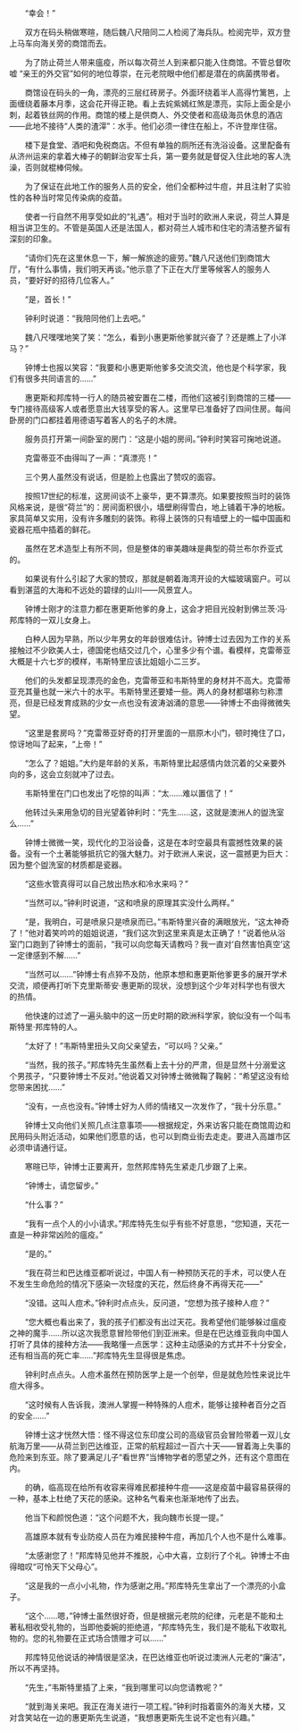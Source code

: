 　　“幸会！”

　　双方在码头稍做寒暄，随后魏八尺陪同二人检阅了海兵队。检阅完毕，双方登上马车向海关旁的商馆而去。

　　为了防止荷兰人带来瘟疫，所以每次荷兰人到来都只能入住商馆。不管总督吹嘘 “亲王的外交官”如何的地位尊崇，在元老院眼中他们都是潜在的病菌携带者。

　　商馆设在码头的一角，漂亮的三层红砖房子。外面环绕着半人高得竹篱笆，上面缠绕着藤本月季，这会花开得正艳。看上去姹紫嫣红煞是漂亮，实际上面全是小刺，起着铁丝网的作用。商馆的楼上是供商人、外交使者和高级海员休息的酒店——此地不接待“人类的渣滓”：水手。他们必须一律住在船上，不许登岸住宿。

　　楼下是食堂、酒吧和免税商店。不但有单独的厕所还有洗浴设备。这里配备有从济州运来的拿着大棒子的朝鲜治安军士兵，第一要务就是督促入住此地的客人洗澡，否则就棍棒伺候。

　　为了保证在此地工作的服务人员的安全，他们全都种过牛痘，并且注射了实验性的各种当时常见传染病的疫苗。

　　使者一行自然不用享受如此的“礼遇”。相对于当时的欧洲人来说，荷兰人算是相当讲卫生的。不管是英国人还是法国人，都对荷兰人城市和住宅的清洁整齐留有深刻的印象。

　　“请你们先在这里休息一下，解一解旅途的疲劳。”魏八尺送他们到商馆大厅，“有什么事情，我们明天再谈。”他示意了下正在大厅里等候客人的服务人员，“要好好的招待几位客人。”

　　“是，首长！”

　　钟利时说道：“我陪同他们上去吧。”

　　魏八尺嘿嘿地笑了笑：“怎么，看到小惠更斯他爹就兴奋了？还是瞧上了小洋马？”

　　钟博士也报以笑容：“我要和小惠更斯他爹多交流交流，他也是个科学家，我们有很多共同语言的……”

　　惠更斯和邦库特一行人的随员被安置在二楼，而他们这被引到商馆的三楼——专门接待高级客人或者愿意出大钱享受的客人。这里早已准备好了四间住房。每间卧房的门口都挂着用德语写着客人的名子的木牌。

　　服务员打开第一间卧室的房门：“这是小姐的房间。”钟利时笑容可掬地说道。

　　克雷蒂亚不由得叫了一声：“真漂亮！”

　　三个男人虽然没有说话，但是脸上也露出了赞叹的面容。

　　按照17世纪的标准，这房间谈不上豪华，更不算漂亮。如果要按照当时的装饰风格来说，是很“荷兰”的：房间面积很小，墙壁刷得雪白，地上铺着干净的地板。家具简单又实用，没有许多雕刻的装饰。称得上装饰的只有墙壁上的一幅中国画和瓷器花瓶中插着的鲜花。

　　虽然在艺术造型上有所不同，但是整体的审美趣味是典型的荷兰布尔乔亚式的。

　　如果说有什么引起了大家的赞叹，那就是朝着海湾开设的大幅玻璃窗户。可以看到湛蓝的大海和不远处的碧绿的山川——风景宜人。

　　钟博士刚才的注意力都在惠更斯他爹的身上，这会才把目光投射到佛兰茨·冯·邦库特的一双儿女身上。

　　白种人因为早熟，所以少年男女的年龄很难估计。钟博士过去因为工作的关系接触过不少欧美人士，德国佬也结交过几个，心里多少有个谱。看模样，克雷蒂亚大概是十六七岁的模样，韦斯特里应该比姐姐小二三岁。

　　他们的头发都呈现漂亮的金色，克雷蒂亚和韦斯特里的身材并不高大。克雷蒂亚充其量也就一米六十的水平。韦斯特里还要矮一些。两人的身材都堪称匀称漂亮，但是已经发育成熟的少女一点也没有波涛汹涌的意思——钟博士不由得微微失望。

　　“这里是套房吗？”克雷蒂亚好奇的打开里面的一扇原木小门，顿时掩住了口，惊讶地叫了起来，“上帝！”

　　“怎么了？姐姐。”大约是年龄的关系，韦斯特里比起感情内敛沉着的父亲要外向的多，这会立刻就冲了过去。

　　韦斯特里在门口也发出了吃惊的叫声：“太……难以置信了！”

　　他转过头来用急切的目光望着钟利时：“先生……这，这就是澳洲人的盥洗室么……”

　　钟博士微微一笑，现代化的卫浴设备，这是在本时空最具有震撼性效果的装备。没有一个土著能够抵抗它的强大魅力。对于欧洲人来说，这一震撼更为巨大：因为整个盥洗室的材质都是瓷器。

　　“这些水管真得可以自己放出热水和冷水来吗？”

　　“当然可以。”钟利时说道，“这和喷泉的原理其实没什么两样。”

　　“是，我明白，可是喷泉只是喷泉而已。”韦斯特里兴奋的满眼放光，“这太神奇了！”他对着笑吟吟的姐姐说道，“我们这次到这里来真是太正确了！”说着他从浴室门口跑到了钟博士的面前，“我可以向您每天请教吗？我一直对‘自然害怕真空’这一定律感到不解……”

　　“当然可以……”钟博士有点猝不及防，他原本想和惠更斯他爹更多的展开学术交流，顺便再打听下克里斯蒂安·惠更斯的现状，没想到这个少年对科学也有很大的热情。

　　他快速的过滤了一遍头脑中的这一历史时期的欧洲科学家，貌似没有一个叫韦斯特里·邦库特的人。

　　“太好了！”韦斯特里扭头又向父亲望去，“可以吗？父亲。”

　　“当然，我的孩子。”邦库特先生虽然看上去十分的严肃，但是显然十分溺爱这个男孩子，“只要钟博士不反对。”他说着又对钟博士微微鞠了鞠躬：“希望这没有给您带来困扰……”

　　“没有，一点也没有。”钟博士好为人师的情绪又一次发作了，“我十分乐意。”

　　钟博士又向他们关照几点注意事项——根据规定，外来访客只能在商馆周边和民用码头附近活动，如果他们愿意的话，也可以到商业街去走走。要进入高雄市区必须申请通行证。

　　寒暄已毕，钟博士正要离开，忽然邦库特先生紧走几步跟了上来。

　　“钟博士，请您留步。”

　　“什么事？”

　　“我有一点个人的小小请求。”邦库特先生似乎有些不好意思，“您知道，天花一直是一种非常凶险的瘟疫。”

　　“是的。”

　　“我在荷兰和巴达维亚都听说过，中国人有一种预防天花的手术，可以使人在不发生生命危险的情况下感染一次轻度的天花，然后终身不再得天花——”

　　“没错。这叫人痘术。”钟利时点点头，反问道，“您想为孩子接种人痘？”

　　“您大概也看出来了，我的孩子们都没有出过天花。我希望他们能够躲过瘟疫之神的魔手……所以这次我愿意冒险带他们到亚洲来。但是在巴达维亚我向中国人打听了具体的接种方法——我略懂一点医学：这种主动感染的方式并不十分安全，还有相当高的死亡率……”邦库特先生显得很是焦虑。

　　钟利时点点头。人痘术虽然在预防医学上是一个创举，但是就危险性来说比牛痘大得多。

　　“这时候有人告诉我，澳洲人掌握一种特殊的人痘术，能够让接种者百分之百的安全……”

　　钟博士这才恍然大悟：怪不得这位东印度公司的高级官员会冒险带着一双儿女航海万里——从荷兰到巴达维亚，正常的航程超过一百六十天——冒着海上失事的危险来到东亚。除了要满足儿子“看世界”当博物学者的愿望之外，还有这个意图在内。

　　的确，临高现在给所有收容来得难民都接种牛痘——这是疫苗中最容易获得的一种，基本上杜绝了天花的感染。这种名气看来也渐渐地传了出去。

　　他当下和颜悦色道：“这个问题不大，我向魏市长提一提。”

　　高雄原本就有专业防疫人员在为难民接种牛痘，再加几个人也不是什么难事。

　　“太感谢您了！”邦库特见他并不推脱，心中大喜，立刻行了个礼。钟博士不由得暗叹“可怜天下父母心”。

　　“这是我的一点小小礼物，作为感谢之用。”邦库特先生拿出了一个漂亮的小盒子。

　　“这个……嗯，”钟博士虽然很好奇，但是根据元老院的纪律，元老是不能和土著私相收受礼物的，当即他委婉的拒绝道，“邦库特先生，我们是不能私下收取礼物的。您的礼物要在正式场合馈赠才可以……”

　　邦库特见他说话的神情很是坚决，在巴达维亚也听说过澳洲人元老的“廉洁”，所以不再坚持。

　　“先生，”韦斯特里插了上来，“我到哪里可以向您请教呢？”

　　“就到海关来吧。我正在海关进行一项工程。”钟利时指着窗外的海关大楼，又对含笑站在一边的惠更斯先生说道，“我想惠更斯先生说不定也有兴趣。”

